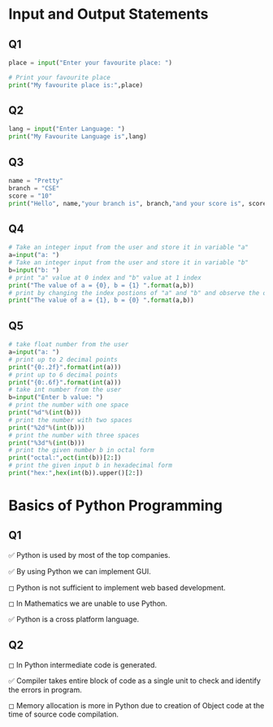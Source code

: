 # Input and Output Statements


## Q1


```python
place = input("Enter your favourite place: ")

# Print your favourite place
print("My favourite place is:",place)
```

## Q2


```python
lang = input("Enter Language: ")
print("My Favourite Language is",lang)
```

## Q3


```python
name = "Pretty"
branch = "CSE"
score = "10"
print("Hello", name,"your branch is", branch,"and your score is", score)
```

## Q4


```python
# Take an integer input from the user and store it in variable "a"
a=input("a: ")
# Take an integer input from the user and store it in variable "b"
b=input("b: ")
# print "a" value at 0 index and "b" value at 1 index
print("The value of a = {0}, b = {1} ".format(a,b))
# print by changing the index postions of "a" and "b" and observe the output
print("The value of a = {1}, b = {0} ".format(a,b))
```

## Q5


```python
# take float number from the user
a=input("a: ")
# print up to 2 decimal points
print("{0:.2f}".format(int(a)))
# print up to 6 decimal points
print("{0:.6f}".format(int(a)))
# take int number from the user
b=input("Enter b value: ")
# print the number with one space
print("%d"%(int(b)))
# print the number with two spaces
print("%2d"%(int(b)))
# print the number with three spaces
print("%3d"%(int(b)))
# print the given number b in octal form
print("octal:",oct(int(b))[2:])
# print the given input b in hexadecimal form
print("hex:",hex(int(b)).upper()[2:])
```



# Basics of Python Programming



## Q1

✅ Python is used by most of the top companies.

✅  By using Python we can implement GUI.

◻ Python is not sufficient to implement web based development.

◻ In Mathematics we are unable to use Python.

✅ Python is a cross platform language.

## Q2

◻ In Python intermediate code is generated.

✅ Compiler takes entire block of code as a single unit to check and identify the errors in program.

◻ Memory allocation is more in Python due to creation of Object code at the time of source code compilation.
